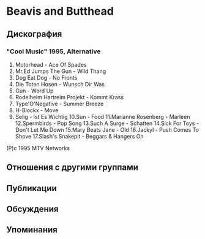 # Beavis and Butthead



## Дискография

### "Cool Music" 1995, Alternative

1.  Motorhead - Ace Of Spades
2.  Mr.Ed Jumps The Gun - Wild Thang
3.  Dog Eat Dog - No Fronts
4.  Die Toten Hosen - Wunsch Dir Was
5.  Gun - Word Up
6.  Rodelheim Hartreim Projekt - Kommt Krass
7.  Type'O'Negative - Summer Breeze
8.  H-Blockx - Move
9.  Selig - Ist Es Wichtig
10.Sun - Food
11.Marianne Rosenberg - Marleen
12.Spermbirds -  Pop Song
13.Such A Surge - Schatten
14.Sick For Toys - Don't Let Me Down
15.Mary Beats Jane - Old
16.Jackyl - Push Comes To Shove
17.Slash's Snakepit - Beggars & Hangers On

(P)c 1995 MTV Networks


## Отношения с другими группами


## Публикации


## Обсуждения


## Упоминания

